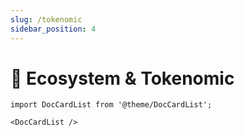 ```yaml
---
slug: /tokenomic
sidebar_position: 4
---
```


# 🧰 Ecosystem & Tokenomic

```mdx-code-block
import DocCardList from '@theme/DocCardList';

<DocCardList />
```
